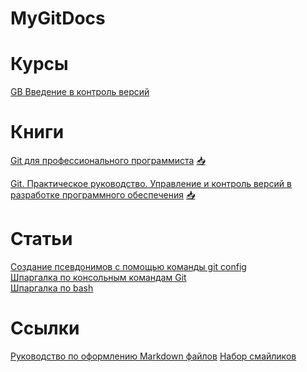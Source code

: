 # MyGitDocs

# Курсы

[GB Введение в контроль версий](/GBGit/README.md)

# Книги

[Git для профессионального программиста](/Git_for_a_professional_programmer.pdf) [📥](https://github.com/Palex068/MyGitDocs/raw/main/Git_for_a_professional_programmer.pdf)

[Git. Практическое руководство. Управление и контроль версий в разработке программного обеспечения](/Git_Practical_guide.pdf) [📥](https://github.com/Palex068/MyGitDocs/raw/main/Git_Practical_guide.pdf)

# Статьи

[Создание псевдонимов с помощью команды git config](/alias.md)<br>
[Шпаргалка по консольным командам Git](/GitСommands/README.md)<br>
[Шпаргалка по bash](/BashCommands/README.md)


# Ссылки

[Руководство по оформлению Markdown файлов](https://gist.github.com/Jekins/2bf2d0638163f1294637)
[Набор смайликов](https://emojidb.org/)
